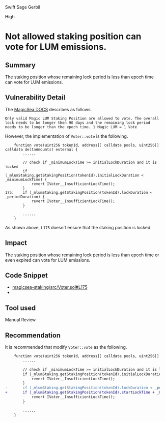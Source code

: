 Swift Sage Gerbil

High

# Not allowed staking position can vote for LUM emissions.

## Summary
The staking position whose remaining lock period is less than epoch time can vote for LUM emissions.

## Vulnerability Detail
The [MagicSea DOCS](https://docs.magicsea.finance/protocol/magic/magic-lum-voting) describes as follows.
```text
Only valid Magic LUM Staking Position are allowed to vote. The overall lock needs to be longer then 90 days and the remaining lock period needs to be longer than the epoch time. 1 Magic LUM = 1 Vote
```
However, the implementation of `Voter::vote` is the following.
```solidity
    function vote(uint256 tokenId, address[] calldata pools, uint256[] calldata deltaAmounts) external {
        ......

        // check if _minimumLockTime >= initialLockDuration and it is locked
        if (_mlumStaking.getStakingPosition(tokenId).initialLockDuration < _minimumLockTime) {
            revert IVoter__InsufficientLockTime();
        }
175:    if (_mlumStaking.getStakingPosition(tokenId).lockDuration < _periodDuration) {
            revert IVoter__InsufficientLockTime();
        }

        ......
    }
```
As shown above, `L175` doesn't ensure that the staking position is locked.

## Impact
The staking position whose remaining lock period is less than epoch time or even expired can vote for LUM emissions.

## Code Snippet
- [magicsea-staking/src/Voter.sol#L175](https://github.com/sherlock-audit/2024-06-magicsea/tree/main/magicsea-staking/src/Voter.sol#L175)
- 
## Tool used
Manual Review

## Recommendation
It is recommended that modify `Voter::vote` as the following.
```diff
    function vote(uint256 tokenId, address[] calldata pools, uint256[] calldata deltaAmounts) external {
        ......

        // check if _minimumLockTime >= initialLockDuration and it is locked
        if (_mlumStaking.getStakingPosition(tokenId).initialLockDuration < _minimumLockTime) {
            revert IVoter__InsufficientLockTime();
        }
-       if (_mlumStaking.getStakingPosition(tokenId).lockDuration < _periodDuration) {
+       if (_mlumStaking.getStakingPosition(tokenId).startLockTime + _mlumStaking.getStakingPosition(tokenId).lockDuration < block.timestamp + _periodDuration) {
            revert IVoter__InsufficientLockTime();
        }

        ......
    }
```